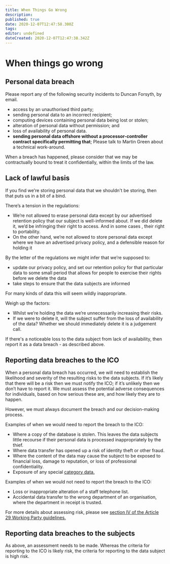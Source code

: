 ```yaml
---
title: When Things Go Wrong
description: 
published: true
date: 2020-12-07T12:47:58.300Z
tags: 
editor: undefined
dateCreated: 2020-12-07T12:47:38.342Z
---
```


# When things go wrong

## Personal data breach

Please report any of the following security incidents to Duncan Forsyth, by email.

- access by an unauthorised third party;
- sending personal data to an incorrect recipient; 
- computing devices containing personal data being lost or stolen; 
- alteration of personal data without permission; and
- loss of availability of personal data.
- **sending personal data offshore without a processor-controller contract specifically permitting that**;  Please talk to Martin Green about a technical work-around.

When a breach has happened, please consider that we may be contractually bound to treat it confidentially, within the limits of the law. 



## Lack of lawful basis

If you find we're storing personal data that we shouldn't be storing, then that puts us in a bit of a bind.

There’s a tension in the regulations:

- We’re not allowed to erase personal data except by our advertised retention policy that our subject is well-informed about. If we did delete it, we’d be infringing their right to access. And in some cases , their right to portability.
- On the other hand, we’re not allowed to store personal data except where we have an advertised privacy policy, and a defensible reason for holding it

By the letter of the regulations we might infer that we’re supposed to:

- update our privacy policy, and set our retention policy for that particular data to some small period that allows for people to exercise their rights before we delete the data
- take steps to ensure that the data subjects are informed

For many kinds of data this will seem wildly inappropriate.

Weigh up the factors:

- Whilst we’re holding the data we’re unnecessarily increasing their risks.
- If we were to delete it, will the subject suffer from the loss of availability of the data?
Whether we should immediately delete it is a judgement call.
 
If there's a noticeable loss to the data subject from lack of availability, then report it as a data breach - as described above. 



## Reporting data breaches to the ICO

When a personal data breach has occurred, we will need to establish the likelihood and severity of the resulting risks to the data subjects. If it’s likely that there will be a risk then we must notify the ICO; if it’s unlikely then we don’t have to report it.  We must assess the potential adverse consequences for individuals, based on how serious these are, and how likely they are to happen.

However, we must always document the breach and our decision-making process. 

Examples of when we would need to report the breach to the ICO:

- Where a copy of the database is stolen. This leaves the data subjects little recourse if their personal data is processed inappropriately by the thief.
- Where data transfer has opened up a risk of identity theft or other fraud.
- Where the content of the data may cause the subject to be exposed to financial loss, damage to reputation, or loss of professional confidentiality.
- Exposure of any special [category data.]([Lawful_Basis_Of_Activity](/GDPR/Lawful_Basis_Of_Activity))

Examples of when we would not need to report the breach to the ICO:

- Loss or inappropriate alteration of a staff telephone list.
- Accidental data transfer to the wrong department of an organisation, where the department in receipt is trusted.

For more details about assessing risk, please see [section IV of the Article 29 Working Party guidelines.](http://ec.europa.eu/newsroom/just/document.cfm?doc_id=47741)



## Reporting data breaches to the subjects

As above, an assessment needs to be made. Whereas the criteria for reporting to the ICO is likely risk, the criteria for reporting to the data subject is high risk.